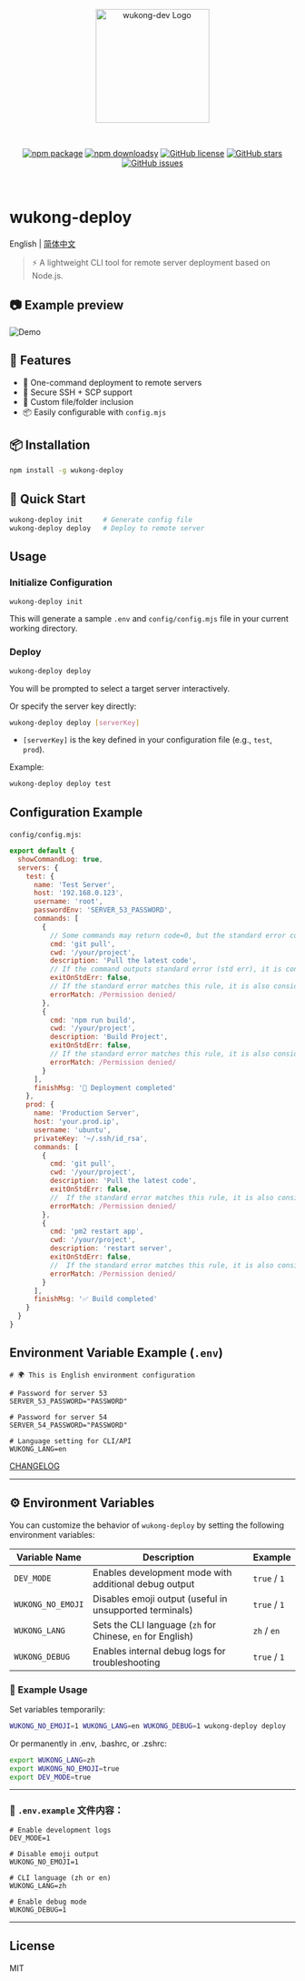 <p align="center">
    <img src="https://raw.githubusercontent.com/tomatobybike/wukong-deploy/main/images/logo.svg" width="200" alt="wukong-dev Logo" />
</p>
<br/>
<p align="center">
  <a href="https://www.npmjs.com/package/wukong-deploy"><img src="https://img.shields.io/npm/v/wukong-deploy.svg" alt="npm package"></a>
  <a href="https://www.npmjs.com/package/wukong-deploy"><img src="https://img.shields.io/npm/dm/wukong-deploy.svg" alt="npm downloadsy"></a>
  <a href="https://github.com/tomatobybike/wukong-deploy/blob/master/LICENSE"><img src="https://img.shields.io/github/license/tomatobybike/wukong-deploy.svg" alt="GitHub license"></a>
  <a href="https://github.com/tomatobybike/wukong-deploy"><img src="https://img.shields.io/github/stars/tomatobybike/wukong-deploy.svg?style=social" alt="GitHub stars"></a>
  <a href="ttps://github.com/tomatobybike/wukong-deploy/issues"><img src="https://img.shields.io/github/issues/tomatobybike/wukong-deploy.svg" alt="GitHub issues"></a>
</p>
<br/>

# wukong-deploy

English | [简体中文](./README.zh-CN.md)

> ⚡️ A lightweight CLI tool for remote server deployment based on Node.js.

## 📷 Example preview

![Demo](./images/demo.svg)

## 🧠 Features

- 🚀 One-command deployment to remote servers
- 🔐 Secure SSH + SCP support
- 📁 Custom file/folder inclusion
- 📦 Easily configurable with `config.mjs`

## 📦 Installation

```bash
npm install -g wukong-deploy
```

## 🚀 Quick Start

```bash
wukong-deploy init     # Generate config file
wukong-deploy deploy   # Deploy to remote server
```

## Usage

### Initialize Configuration

```bash
wukong-deploy init
```

This will generate a sample `.env` and `config/config.mjs` file in your current working directory.

### Deploy

```bash
wukong-deploy deploy
```

You will be prompted to select a target server interactively.

Or specify the server key directly:

```bash
wukong-deploy deploy [serverKey]
```

- `[serverKey]` is the key defined in your configuration file (e.g., `test`, `prod`).

Example:

```bash
wukong-deploy deploy test
```

## Configuration Example

`config/config.mjs`:

```js
export default {
  showCommandLog: true,
  servers: {
    test: {
      name: 'Test Server',
      host: '192.168.0.123',
      username: 'root',
      passwordEnv: 'SERVER_53_PASSWORD',
      commands: [
        {
          // Some commands may return code=0, but the standard error contains a critical error
          cmd: 'git pull',
          cwd: '/your/project',
          description: 'Pull the latest code',
          // If the command outputs standard error (std err), it is considered to have failed execution
          exitOnStdErr: false,
          // If the standard error matches this rule, it is also considered a execution failure
          errorMatch: /Permission denied/
        },
        {
          cmd: 'npm run build',
          cwd: '/your/project',
          description: 'Build Project',
          exitOnStdErr: false,
          // If the standard error matches this rule, it is also considered a execution failure
          errorMatch: /Permission denied/
        }
      ],
      finishMsg: '🎉 Deployment completed'
    },
    prod: {
      name: 'Production Server',
      host: 'your.prod.ip',
      username: 'ubuntu',
      privateKey: '~/.ssh/id_rsa',
      commands: [
        {
          cmd: 'git pull',
          cwd: '/your/project',
          description: 'Pull the latest code',
          exitOnStdErr: false,
          //  If the standard error matches this rule, it is also considered a execution failure
          errorMatch: /Permission denied/
        },
        {
          cmd: 'pm2 restart app',
          cwd: '/your/project',
          description: 'restart server',
          exitOnStdErr: false,
          //  If the standard error matches this rule, it is also considered a execution failure
          errorMatch: /Permission denied/
        }
      ],
      finishMsg: '✅ Build completed'
    }
  }
}
```

## Environment Variable Example (`.env`)

```env
# 🌍 This is English environment configuration

# Password for server 53
SERVER_53_PASSWORD="PASSWORD"

# Password for server 54
SERVER_54_PASSWORD="PASSWORD"

# Language setting for CLI/API
WUKONG_LANG=en
```

[CHANGELOG](./CHANGELOG.md)

---

## ⚙️ Environment Variables

You can customize the behavior of `wukong-deploy` by setting the following environment variables:

| Variable Name     | Description                                                | Example      |
| ----------------- | ---------------------------------------------------------- | ------------ |
| `DEV_MODE`        | Enables development mode with additional debug output      | `true` / `1` |
| `WUKONG_NO_EMOJI` | Disables emoji output (useful in unsupported terminals)    | `true` / `1` |
| `WUKONG_LANG`            | Sets the CLI language (`zh` for Chinese, `en` for English) | `zh` / `en`  |
| `WUKONG_DEBUG`    | Enables internal debug logs for troubleshooting            | `true` / `1` |

### 🧪 Example Usage

Set variables temporarily:

```bash
WUKONG_NO_EMOJI=1 WUKONG_LANG=en WUKONG_DEBUG=1 wukong-deploy deploy
```

Or permanently in .env, .bashrc, or .zshrc:

```bash
export WUKONG_LANG=zh
export WUKONG_NO_EMOJI=true
export DEV_MODE=true
```

---

### 📝 `.env.example` 文件内容：

```env
# Enable development logs
DEV_MODE=1

# Disable emoji output
WUKONG_NO_EMOJI=1

# CLI language (zh or en)
WUKONG_LANG=zh

# Enable debug mode
WUKONG_DEBUG=1
```

---

## License

MIT

<!-- 中文关键词：部署工具, 自动部署, 前端发布, Node.js上线工具, wukong-deploy, 发布到服务器 -->
